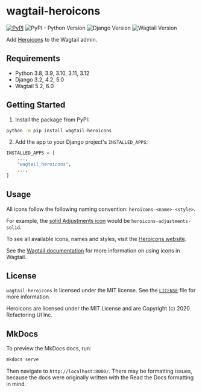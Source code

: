 # wagtail-heroicons

[![PyPI](https://img.shields.io/pypi/v/wagtail-heroicons)](https://pypi.org/project/wagtail-heroicons/)
![PyPI - Python Version](https://img.shields.io/pypi/pyversions/wagtail-heroicons)
![Django Version](https://img.shields.io/badge/django-3.2%20%7C%204.2%20%7C%205.0-%2344B78B?labelColor=%23092E20)
![Wagtail Version](https://img.shields.io/badge/wagtail-5.2%20%7C%206.0-%2300676A?labelColor=%232E1F5E)

<!-- https://shields.io/badges -->
<!-- django-3.2 | 4.2 | 5.0-#44B78B -->
<!-- labelColor=%23092E20 -->
<!-- https://shields.io/badges -->
<!-- wagtail-5.2 | 6.0-#00676A -->
<!-- labelColor=%232E1F5E -->

Add [Heroicons](https://heroicons.com/) to the Wagtail admin.

## Requirements

-   Python 3.8, 3.9, 3.10, 3.11, 3.12
-   Django 3.2, 4.2, 5.0
-   Wagtail 5.2, 6.0

## Getting Started

1. Install the package from PyPI:

```bash
python -m pip install wagtail-heroicons
```

2. Add the app to your Django project's `INSTALLED_APPS`:

```python
INSTALLED_APPS = [
    ...,
    "wagtail_heroicons",
    ...,
]
```

## Usage

All icons follow the following naming convention: `heroicons-<name>-<style>`.

For example, the [solid Adjustments icon](https://heroicons.com/#adjustments-sm-btn) would be `heroicons-adjustments-solid`.

To see all available icons, names and styles, visit the [Heroicons website](https://heroicons.com/).

See the [Wagtail documentation](https://docs.wagtail.org/en/latest/search.html?q=icon) for more information on using icons in Wagtail.

## License

`wagtail-heroicons` is licensed under the MIT license. See the [`LICENSE`](LICENSE) file for more information.

Heroicons are licensed under the MIT License and are Copyright (c) 2020 Refactoring UI Inc.

## MkDocs

To preview the MkDocs docs, run:

```bash
mkdocs serve
```

Then navigate to `http://localhost:8000/`. There may be formatting issues, because the docs were originally written with the Read the Docs formatting in mind.
